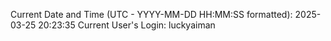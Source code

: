 Current Date and Time (UTC - YYYY-MM-DD HH:MM:SS formatted): 2025-03-25 20:23:35
Current User's Login: luckyaiman
